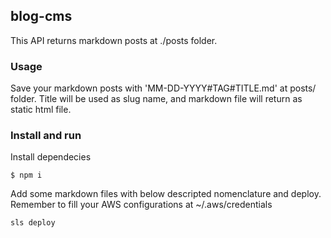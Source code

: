 ## blog-cms
This API returns markdown posts at ./posts folder.

### Usage
Save your markdown posts with 'MM-DD-YYYY#TAG#TITLE.md' at posts/ folder.
Title will be used as slug name, and markdown file will return as static html file.

### Install and run 
Install dependecies
```
$ npm i
```
Add some markdown files with below descripted nomenclature and deploy.
Remember to fill your AWS configurations at ~/.aws/credentials
```
sls deploy
```
